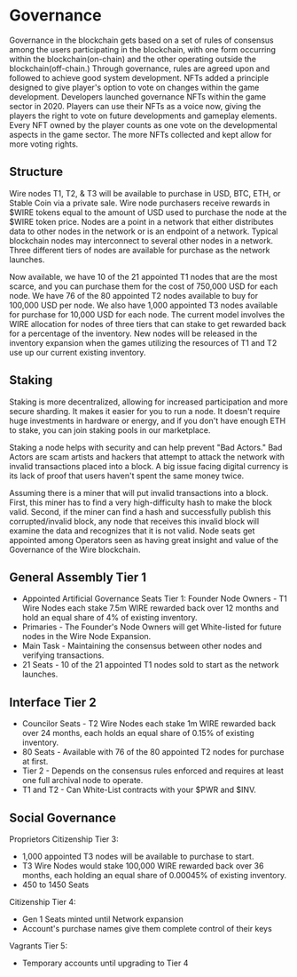 Governance
==========
Governance in the blockchain gets based on a set of rules of consensus among the users participating in the blockchain, with one form occurring within the blockchain(on-chain) and the other operating outside the blockchain(off-chain.) Through governance, rules are agreed upon and followed to achieve good system development. NFTs added a principle designed to give player's option to vote on changes within the game development. Developers launched governance NFTs within the game sector in 2020. Players can use their NFTs as a voice now, giving the players the right to vote on future developments and gameplay elements. Every NFT owned by the player counts as one vote on the developmental aspects in the game sector. The more NFTs collected and kept allow for more voting rights.


Structure
---------

Wire nodes T1, T2, & T3 will be available to purchase in USD, BTC, ETH, or Stable Coin via a private sale. Wire node purchasers receive rewards in $WIRE tokens equal to the amount of USD used to purchase the node at the $WIRE token price. Nodes are a point in a network that either distributes data to other nodes in the network or is an endpoint of a network. Typical blockchain nodes may interconnect to several other nodes in a network. Three different tiers of nodes are available for purchase as the network launches.

Now available, we have 10 of the 21 appointed T1 nodes that are the most scarce, and you can purchase them for the cost of 750,000 USD for each node. We have 76 of the 80 appointed T2 nodes available to buy for 100,000 USD per node. We also have 1,000 appointed T3 nodes available for purchase for 10,000 USD for each node. The current model involves the WIRE allocation for nodes of three tiers that can stake to get rewarded back for a percentage of the inventory. New nodes will be released in the inventory expansion when the games utilizing the resources of T1 and T2 use up our current existing inventory.

Staking
-----

Staking is more decentralized, allowing for increased participation and more secure sharding. It makes it easier for you to run a node. It doesn't require huge investments in hardware or energy, and if you don't have enough ETH to stake, you can join staking pools in our marketplace.

Staking a node helps with security and can help prevent "Bad Actors." Bad Actors are scam artists and hackers that attempt to attack the network with invalid transactions placed into a block. A big issue facing digital currency is its lack of proof that users haven't spent the same money twice.

Assuming there is a miner that will put invalid transactions into a block. First, this miner has to find a very high-difficulty hash to make the block valid. Second, if the miner can find a hash and successfully publish this corrupted/invalid block, any node that receives this invalid block will examine the data and recognizes that it is not valid. Node seats get appointed among Operators seen as having great insight and value of the Governance of the Wire blockchain.

General Assembly Tier 1
-----------------------

* Appointed Artificial Governance Seats Tier 1: Founder Node Owners - T1 Wire Nodes each stake 7.5m WIRE rewarded back over 12 months and hold an equal share of 4% of existing inventory. 
* Primaries - The Founder's Node Owners will get White-listed for future nodes in the Wire Node Expansion.
* Main Task - Maintaining the consensus between other nodes and verifying transactions.
* 21 Seats - 10 of the 21 appointed T1 nodes sold to start as the network launches.

Interface Tier 2
----------------

* Councilor Seats - T2 Wire Nodes each stake 1m WIRE rewarded back over 24 months, each holds an equal share of 0.15% of existing inventory.
* 80 Seats - Available with 76 of the 80 appointed T2 nodes for purchase at first.
* Tier 2 - Depends on the consensus rules enforced and requires at least one full archival node to operate.
* T1 and T2 - Can White-List contracts with your $PWR and $INV.

Social Governance
-----------------

Proprietors Citizenship Tier 3:

* 1,000 appointed T3 nodes will be available to purchase to start. 
* T3 Wire Nodes would stake 100,000 WIRE rewarded back over 36 months, each holding an equal share of 0.00045% of existing inventory. 
* 450 to 1450 Seats

Citizenship Tier 4:

* Gen 1 Seats minted until Network expansion 
* Account's purchase names give them complete control of their keys

Vagrants Tier 5:

* Temporary accounts until upgrading to Tier 4
